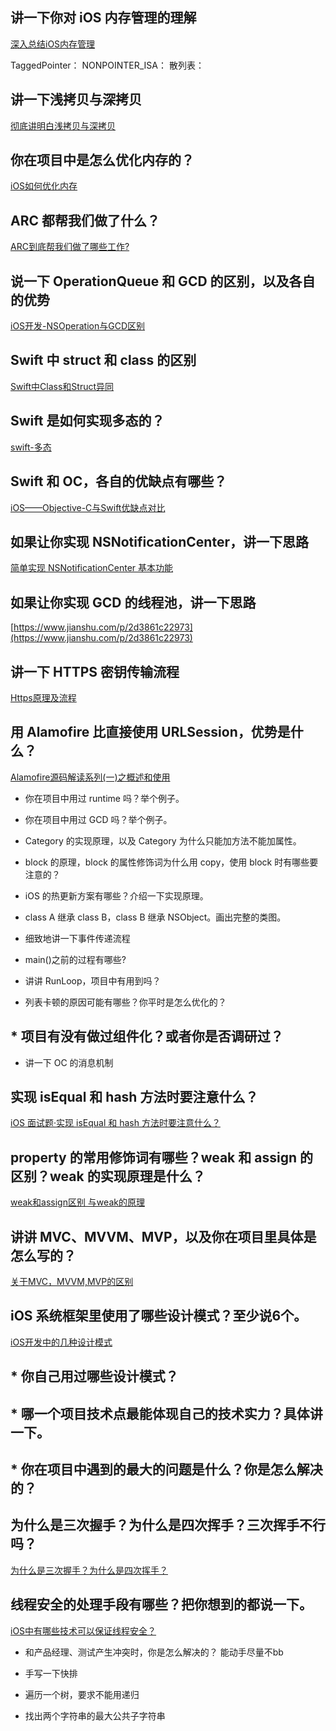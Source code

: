 
## 讲一下你对 iOS 内存管理的理解

[深入总结iOS内存管理](https://www.jianshu.com/p/9c8139fc3100)

TaggedPointer：
NONPOINTER_ISA：
散列表：

## 讲一下浅拷贝与深拷贝

[彻底讲明白浅拷贝与深拷贝](https://www.jianshu.com/p/35d69cf24f1f)

## 你在项目中是怎么优化内存的？

[iOS如何优化内存](https://www.jianshu.com/p/4195e04cbc4e)

## ARC 都帮我们做了什么？

[ARC到底帮我们做了哪些工作?](https://blog.csdn.net/wangyanchang21/article/details/79461511)

## 说一下 OperationQueue 和 GCD 的区别，以及各自的优势

[iOS开发-NSOperation与GCD区别](https://www.cnblogs.com/czc-wjm/p/5880803.html)

## Swift 中 struct 和 class 的区别

[Swift中Class和Struct异同](https://blog.csdn.net/wuyanan123456/article/details/83114457)

## Swift 是如何实现多态的？

[swift-多态](https://www.jianshu.com/p/02bb7658a998)

## Swift 和 OC，各自的优缺点有哪些？

[iOS——Objective-C与Swift优缺点对比](https://icocos.github.io/2017/09/19/iOS%E2%80%94%E2%80%94Objective-C%E4%B8%8ESwift%E4%BC%98%E7%BC%BA%E7%82%B9%E5%AF%B9%E6%AF%94/)

## 如果让你实现 NSNotificationCenter，讲一下思路

[简单实现 NSNotificationCenter 基本功能](https://www.jianshu.com/p/385ac154d79b)

## 如果让你实现 GCD 的线程池，讲一下思路

[https://www.jianshu.com/p/2d3861c22973](https://www.jianshu.com/p/2d3861c22973)

## 讲一下 HTTPS 密钥传输流程

[Https原理及流程](https://www.jianshu.com/p/14cd2c9d2cd2)

## 用 Alamofire 比直接使用 URLSession，优势是什么？

[Alamofire源码解读系列(一)之概述和使用](https://www.jianshu.com/p/f39ad2a3c10b)



* 你在项目中用过 runtime 吗？举个例子。
* 你在项目中用过 GCD 吗？举个例子。


* Category 的实现原理，以及 Category 为什么只能加方法不能加属性。
* block 的原理，block 的属性修饰词为什么用 copy，使用 block 时有哪些要注意的？
* iOS 的热更新方案有哪些？介绍一下实现原理。
* class A 继承 class B，class B 继承 NSObject。画出完整的类图。
* 细致地讲一下事件传递流程
* main()之前的过程有哪些?
* 讲讲 RunLoop，项目中有用到吗？
* 列表卡顿的原因可能有哪些？你平时是怎么优化的？
## * 项目有没有做过组件化？或者你是否调研过？
* 讲一下 OC 的消息机制

## 实现 isEqual 和 hash 方法时要注意什么？

[iOS 面试题·实现 isEqual 和 hash 方法时要注意什么？](https://www.jianshu.com/p/c076f9649a21)

## property 的常用修饰词有哪些？weak 和 assign 的区别？weak 的实现原理是什么？

[weak和assign区别 与weak的原理](https://www.jianshu.com/p/ac3dbfec29de)

## 讲讲 MVC、MVVM、MVP，以及你在项目里具体是怎么写的？

[关于MVC，MVVM,MVP的区别](https://www.cnblogs.com/paul-3/p/5992578.html)

## iOS 系统框架里使用了哪些设计模式？至少说6个。

[iOS开发中的几种设计模式](https://www.cnblogs.com/wangbinios/p/7882082.html)

## * 你自己用过哪些设计模式？


## * 哪一个项目技术点最能体现自己的技术实力？具体讲一下。


## * 你在项目中遇到的最大的问题是什么？你是怎么解决的？


## 为什么是三次握手？为什么是四次挥手？三次挥手不行吗？

[为什么是三次握手？为什么是四次挥手？](http://blog.sina.com.cn/s/blog_185268e880102xt99.html)

## 线程安全的处理手段有哪些？把你想到的都说一下。
 
 [iOS中有哪些技术可以保证线程安全？](https://www.jianshu.com/p/a5c8e9ac2a41)
 
* 和产品经理、测试产生冲突时，你是怎么解决的？  能动手尽量不bb

* 手写一下快排
* 遍历一个树，要求不能用递归
* 找出两个字符串的最大公共子字符串